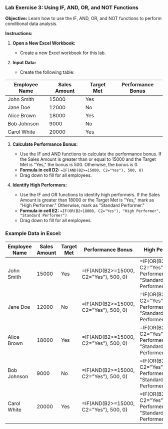 ### Lab Exercise 3: Using IF, AND, OR, and NOT Functions

**Objective:** Learn how to use the IF, AND, OR, and NOT functions to perform conditional data analysis.

**Instructions:**

1. **Open a New Excel Workbook:**

   - Create a new Excel workbook for this lab.

2. **Input Data:**
   - Create the following table:

| Employee Name | Sales Amount | Target Met | Performance Bonus |
| ------------- | ------------ | ---------- | ----------------- |
| John Smith    | 15000        | Yes        |                   |
| Jane Doe      | 12000        | No         |                   |
| Alice Brown   | 18000        | Yes        |                   |
| Bob Johnson   | 9000         | No         |                   |
| Carol White   | 20000        | Yes        |                   |

3. **Calculate Performance Bonus:**

   - Use the IF and AND functions to calculate the performance bonus. If the Sales Amount is greater than or equal to 15000 and the Target Met is "Yes," the bonus is 500. Otherwise, the bonus is 0.
   - **Formula in cell D2:** `=IF(AND(B2>=15000, C2="Yes"), 500, 0)`
   - Drag down to fill for all employees.

4. **Identify High Performers:**
   - Use the IF and OR functions to identify high performers. If the Sales Amount is greater than 18000 or the Target Met is "Yes," mark as "High Performer." Otherwise, mark as "Standard Performer."
   - **Formula in cell E2:** `=IF(OR(B2>18000, C2="Yes"), "High Performer", "Standard Performer")`
   - Drag down to fill for all employees.

### Example Data in Excel:

| Employee Name | Sales Amount | Target Met | Performance Bonus                     | High Performer                                                      |
| ------------- | ------------ | ---------- | ------------------------------------- | ------------------------------------------------------------------- |
| John Smith    | 15000        | Yes        | =IF(AND(B2>=15000, C2="Yes"), 500, 0) | =IF(OR(B2>18000, C2="Yes"), "High Performer", "Standard Performer") |
| Jane Doe      | 12000        | No         | =IF(AND(B2>=15000, C2="Yes"), 500, 0) | =IF(OR(B2>18000, C2="Yes"), "High Performer", "Standard Performer") |
| Alice Brown   | 18000        | Yes        | =IF(AND(B2>=15000, C2="Yes"), 500, 0) | =IF(OR(B2>18000, C2="Yes"), "High Performer", "Standard Performer") |
| Bob Johnson   | 9000         | No         | =IF(AND(B2>=15000, C2="Yes"), 500, 0) | =IF(OR(B2>18000, C2="Yes"), "High Performer", "Standard Performer") |
| Carol White   | 20000        | Yes        | =IF(AND(B2>=15000, C2="Yes"), 500, 0) | =IF(OR(B2>18000, C2="Yes"), "High Performer", "Standard Performer") |
